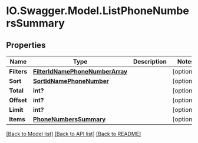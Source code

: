 # IO.Swagger.Model.ListPhoneNumbersSummary
## Properties

Name | Type | Description | Notes
------------ | ------------- | ------------- | -------------
**Filters** | [**FilterIdNamePhoneNumberArray**](FilterIdNamePhoneNumberArray.md) |  | [optional] 
**Sort** | [**SortIdNamePhoneNumber**](SortIdNamePhoneNumber.md) |  | [optional] 
**Total** | **int?** |  | [optional] 
**Offset** | **int?** |  | [optional] 
**Limit** | **int?** |  | [optional] 
**Items** | [**PhoneNumbersSummary**](PhoneNumbersSummary.md) |  | [optional] 

[[Back to Model list]](../README.md#documentation-for-models) [[Back to API list]](../README.md#documentation-for-api-endpoints) [[Back to README]](../README.md)

